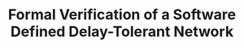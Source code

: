 ---
title:  Formal Verification of a Software Defined Delay-Tolerant Network
authors: Jan-Paul Ramos-Dávila, Alwyn E. Goodloe
type:
category: workshop
conf: CoqPL
in: "The Eleventh International Workshop on Coq for Programming Languages, co-located with POPL"
year: 2025
month: 
dates: 
pages:
---